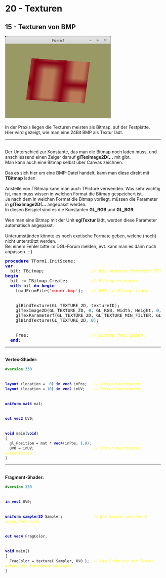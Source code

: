 <html>
    <b><h1>20 - Texturen</h1></b>
    <b><h2>15 - Texturen von BMP</h2></b>
<img src="image.png" alt="Selfhtml"><br><br>
In der Praxis liegen die Texturen meisten als Bitmap, auf der Festplatte.<br>
Hier wird gezeigt, wie man eine 24Bit BMP als Textur lädt.<br>
<hr><br>
Der Unterschied zur Konstante, das man die Bitmap noch laden muss, und anschliessend einen Zeiger darauf <b>glTexImage2D(...</b> mit gibt.<br>
Man kann auch eine Bitmap selbst über Canvas zeichnen.<br>
<br>
Das es sich hier um eine BMP-Datei handelt, kann man diese direkt mit <b>TBitmap</b> laden.<br>
<br>
Anstelle von TBitmap kann man auch TPicture verwenden. Was sehr wichtig ist, man muss wissen in welchen Format die Bitmap gespeichert ist.<br>
Je nach dem in welchen Format die Bitmap vorliegt, müssen die Parameter in <b>glTexImage2D(...</b> angepasst werden.<br>
In diesen Beispiel sind es die Konstanten <b>GL_RGB</b> und <b>GL_BGR</b>.<br>
<br>
Wen man eine Bitmap mit der Unit <b>oglTextur</b> lädt, werden diese Parameter automatisch angepasst.<br>
<br>
Unterumständen könnte es noch exotische Formate geben, welche (noch) nicht unterstützt werden.<br>
Bei einem Fehler bitte im DGL-Forum melden, evt. kann man es dann noch anpassen. ;-)<br>
<pre><code=pascal><b><font color="0000BB">procedure</font></b> TForm1.InitScene;
<b><font color="0000BB">var</font></b>
  bit: TBitmap;                  <i><font color="#FFFF00">// Bei anderen Formaten TPicture.</font></i>
<b><font color="0000BB">begin</font></b>
  bit := TBitmap.Create;         <i><font color="#FFFF00">// Bitmap erzeugen.</font></i>
  <b><font color="0000BB">with</font></b> bit <b><font color="0000BB">do</font></b> <b><font color="0000BB">begin</font></b>
    LoadFromFile(<font color="#FF0000">'mauer.bmp'</font>);   <i><font color="#FFFF00">// BMP in Bitmap laden.</font></i>
<br>
    glBindTexture(GL_TEXTURE_2D, textureID);
    glTexImage2D(GL_TEXTURE_2D, <font color="#0077BB">0</font>, GL_RGB, Width, Height, <font color="#0077BB">0</font>, GL_BGR, GL_UNSIGNED_BYTE, RawImage.Data); <i><font color="#FFFF00">// Zeiger auf Bitmap übergeben.</font></i>
    glTexParameterf(GL_TEXTURE_2D, GL_TEXTURE_MIN_FILTER, GL_NEAREST);
    glBindTexture(GL_TEXTURE_2D, <font color="#0077BB">0</font>);
<br>
    Free;                        <i><font color="#FFFF00">// Bitmap frei geben.</font></i>
  <b><font color="0000BB">end</font></b>;</code></pre>
<hr><br>
<b>Vertex-Shader:</b><br>
<pre><code><b><font color="#008800">#version</font></b> <font color="#0077BB">330</font>
<br>
<b><font color="0000BB">layout</font></b> (location =  <font color="#0077BB">0</font>) <b><font color="0000BB">in</font></b> <b><font color="0000BB">vec3</font></b> inPos;   <i><font color="#FFFF00">// Vertex-Koordinaten</font></i>
<b><font color="0000BB">layout</font></b> (location = <font color="#0077BB">10</font>) <b><font color="0000BB">in</font></b> <b><font color="0000BB">vec2</font></b> inUV;    <i><font color="#FFFF00">// Textur-Koordinaten</font></i>
<br>
<b><font color="0000BB">uniform</font></b> <b><font color="0000BB">mat4</font></b> mat;
<br>
<b><font color="0000BB">out</font></b> <b><font color="0000BB">vec2</font></b> UV0;
<br>
<b><font color="0000BB">void</font></b> main(<b><font color="0000BB">void</font></b>)
{
  gl_Position = mat * <b><font color="0000BB">vec4</font></b>(inPos, <font color="#0077BB">1</font>.<font color="#0077BB">0</font>);
  UV0 = inUV;                           <i><font color="#FFFF00">// Textur-Koordinaten weiterleiten.</font></i>
}
</code></pre>
<hr><br>
<b>Fragment-Shader:</b><br>
<pre><code><b><font color="#008800">#version</font></b> <font color="#0077BB">330</font>
<br>
<b><font color="0000BB">in</font></b> <b><font color="0000BB">vec2</font></b> UV0;
<br>
<b><font color="0000BB">uniform</font></b> <b><font color="0000BB">sampler2D</font></b> Sampler;              <i><font color="#FFFF00">// Der Sampler welchem 0 zugeordnet wird.</font></i>
<br>
<b><font color="0000BB">out</font></b> <b><font color="0000BB">vec4</font></b> FragColor;
<br>
<b><font color="0000BB">void</font></b> main()
{
  FragColor = texture( Sampler, UV0 );  <i><font color="#FFFF00">// Die Farbe aus der Textur anhand der Koordinten auslesen.</font></i>
}
</code></pre>
<br>
</html>
